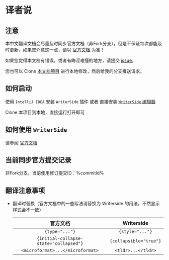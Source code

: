 # 译者说

## 注意

本中文翻译文档会尽量及时同步官方文档（非Fork分支），但是不保证每次都能及时更新，如果您介意这一点，请以 [官方文档](https://kotlinlang.org/docs) 为准！

如果您觉得本文档有错误，或者有晦涩难懂的地方，请提交 [issue](https://github.com/T-miracle/kotlin-docs-cn/issues)。

您也可以 Clone [本文档项目](https://github.com/T-miracle/kotlin-docs-cn.git) 进行本地修改，然后给我的分支推送请求。

## 如何启动

使用 `IntelliJ IDEA` 安装 `WriterSide` 插件 或者 直接安装 [`WriterSide` 编辑器](https://www.jetbrains.com/writerside/)

Clone 本项目到本地，直接运行打开即可

## 如何使用 `WriterSide`

请参阅 [官方文档](https://www.jetbrains.com/help/writerside/discover-writerside.html)

## 当前同步官方提交记录

非Fork分支，当前使用修订提交ID：%commitId%

## 翻译注意事项

- 翻译时替换（官方文档中的一些写法请替换为 Writerside 的用法，不然显示样式会不一致）

  |                  官方文档                  |       Writerside       |
  |:--------------------------------------:|:----------------------:|
  |             `{type="..."}`             |    `{style="..."}`     |
  | `{initial-collapse-state="collapsed"}` | `{collapsible="true"}` |
  |    `<microformat>...</microformat>`    |   `<tldr>...</tldr>`   |